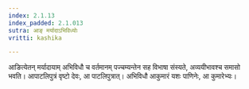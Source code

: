 ```yaml
---
index: 2.1.13
index_padded: 2.1.013
sutra: आङ् मर्यादाऽभिविध्योः
vritti: kashika

---
```

आङित्येतन् मर्यादायाम् अभिविधौ च वर्तमानम् पज्चम्यन्तेन सह विभाषा संस्यते, अव्ययीभावश्च समासो भवति। आपाटलिपुत्रं वृष्टो देवः, आ पाटलिपुत्रात्। अभिविधौ आकुमारं यशः पाणिनेः, आ कुमारेभ्यः।